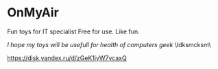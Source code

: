 # OnMyAir
Fun toys for IT specialist
Free for use. Like fun.

*I hope my toys will be usefull for health of computers geek*
\ldksmcksm\

https://disk.yandex.ru/d/zGeK1iyW7ycaxQ


